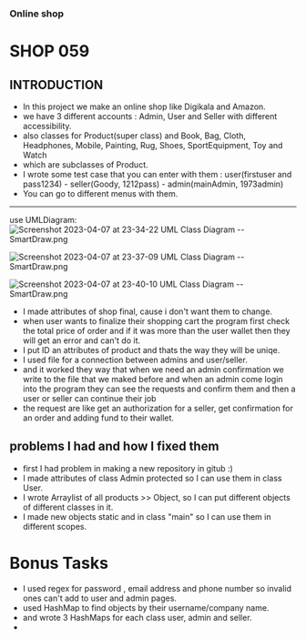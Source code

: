### Online shop
# SHOP 059
## INTRODUCTION
- In this project we make an online shop like Digikala and Amazon.
- we have 3 different accounts : Admin, User and Seller with different accessibility.
- also classes for Product(super class) and Book, Bag, Cloth, Headphones, Mobile, Painting, Rug, Shoes, SportEquipment, Toy and Watch 
- which are subclasses of Product.
- I wrote some test case that you can enter with them : user(firstuser and pass1234) - seller(Goody, 1212pass) - admin(mainAdmin, 1973admin)
- You can go to different menus with them.

--------------

use UMLDiagram: 
![Screenshot 2023-04-07 at 23-34-22 UML Class Diagram -- SmartDraw.png](..%2F..%2F..%2F..%2F..%2F..%2FDownloads%2FScreenshot%202023-04-07%20at%2023-34-22%20UML%20Class%20Diagram%20--%20SmartDraw.png)

![Screenshot 2023-04-07 at 23-37-09 UML Class Diagram -- SmartDraw.png](..%2F..%2F..%2F..%2F..%2F..%2FDownloads%2FScreenshot%202023-04-07%20at%2023-37-09%20UML%20Class%20Diagram%20--%20SmartDraw.png)

![Screenshot 2023-04-07 at 23-40-10 UML Class Diagram -- SmartDraw.png](..%2F..%2F..%2F..%2F..%2F..%2FDownloads%2FScreenshot%202023-04-07%20at%2023-40-10%20UML%20Class%20Diagram%20--%20SmartDraw.png)


- I made attributes of shop final, cause i don't want them to change.
- when user wants to finalize their shopping cart the program first check the total price of order and if it was more than the user wallet then they will get an error and can't do it.
- I put ID an attributes of product and thats the way they will be uniqe.
- I used file for a connection between admins and user/seller.
- and it worked they way that when we need an admin confirmation we write to the file that we maked before and when an admin come login into the program they can see the requests and confirm them and then a user or seller can continue their job
- the request are like get an authorization for a seller, get confirmation for an order and adding fund to their wallet.

## problems I had and how I fixed them
- first I had problem in making a new repository in gitub :)
- I made attributes of class Admin protected so I can use them in class User.
- I wrote Arraylist of all products >> Object, so I can put different objects of different classes in it.
- I made new objects static and in class "main" so I can use them in different scopes.

# Bonus Tasks
- I used regex for password , email address and phone number so invalid ones can't add to user and admin pages.
- used HashMap to find objects by their username/company name. 
- and wrote 3 HashMaps for each class user, admin and seller.
- 